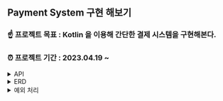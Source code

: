 ## Payment System 구현 해보기

### ☝ 프로젝트 목표 : Kotlin 을 이용해 간단한 결제 시스템을 구현해본다.

### ⏰ 프로젝트 기간 : 2023.04.19 ~ 

<details>
<summary>API</summary>
<div markdown="1">

```
// 1. 결제 요청
POST http://localhost:8080/api/v1/pay
{
  "paymentUserId": "ehdrms6900",
  "amount": 2000,
  "merchantTransactionId": "merchantX"
  "orderName": "아이폰13"
}
```
```
// 2. 환불 요청
POST http://localhost:8080/api/v1/refund
{
  "transactionId": "zxmn1209",
  "refundId": "thisIsRefundId",
  "refundAmount" "2000",
  "refundReason" "변심으로 인한 환뷸"
}
```




</div>
</details>

<details>
<summary>ERD</summary>
<div markdown="1">

![](https://velog.velcdn.com/images/choidongkuen/post/bc7dbf2c-ad8d-4cc1-825e-e2bbc38272fe/image.png)

</div>
</details>

<details>
<summary>예외 처리</summary>
<div markdown="1">

- PaymentException 을 통한 예외 처리

- ErrorCode 표

|이름|설명|
|---|---|
|INVALID_REQUEST| 잘못된 요청입니다. |
|ORDER_NOT_FOUND| 해당하는 원거래를 찾을 수 없습니다.|
|CANNOT_REFUND|환불이 불가능한 상태입니다.|
|CANNOT_CANCEL|취소가 불가능한 상태입니다.|
|EXCEED_REFUNDABLE_AMOUNT|환불 가능한 금액을 초과합니다.|
|PARAMETER_ILLEGAL|잘못된 파라미터 요청입니다.|
|LACK_BALANCE|잔액이 부족합니다.|
|INTERNAL_SERVER_ERROR|서버 오류입니다.|


</div>
</details>
